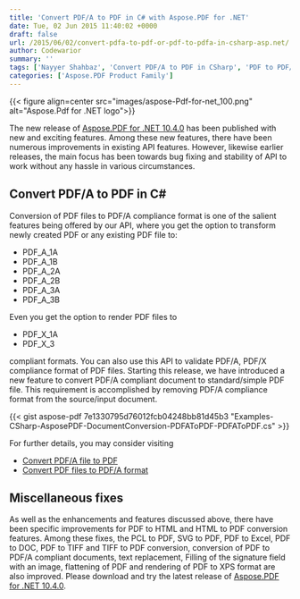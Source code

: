 ```yaml
---
title: 'Convert PDF/A to PDF in C# with Aspose.PDF for .NET'
date: Tue, 02 Jun 2015 11:40:02 +0000
draft: false
url: /2015/06/02/convert-pdfa-to-pdf-or-pdf-to-pdfa-in-csharp-asp.net/
author: Codewarior
summary: ''
tags: ['Nayyer Shahbaz', 'Convert PDF/A to PDF in CSharp', 'PDF to PDF/A', 'PDF/A to PDF']
categories: ['Aspose.PDF Product Family']
---
```




{{< figure align=center src="images/aspose-Pdf-for-net_100.png" alt="Aspose.Pdf for .NET logo">}}


The new release of [Aspose.PDF for .NET 10.4.0][1] has been published with new and exciting features. Among these new features, there have been numerous improvements in existing API features. However, likewise earlier releases, the main focus has been towards bug fixing and stability of API to work without any hassle in various circumstances.

## Convert PDF/A to PDF in C#

Conversion of PDF files to PDF/A compliance format is one of the salient features being offered by our API, where you get the option to transform newly created PDF or any existing PDF file to:

*   PDF\_A\_1A
*   PDF\_A\_1B
*   PDF\_A\_2A
*   PDF\_A\_2B
*   PDF\_A\_3A
*   PDF\_A\_3B

Even you get the option to render PDF files to

*   PDF\_X\_1A
*   PDF\_X\_3

compliant formats. You can also use this API to validate PDF/A, PDF/X compliance format of PDF files. Starting this release, we have introduced a new feature to convert PDF/A compliant document to standard/simple PDF file. This requirement is accomplished by removing PDF/A compliance format from the source/input document.

{{< gist aspose-pdf 7e1330795d76012fcb04248bb81d45b3 "Examples-CSharp-AsposePDF-DocumentConversion-PDFAToPDF-PDFAToPDF.cs" >}}

For further details, you may consider visiting

*   [Convert PDF/A file to PDF][2]
*   [Convert PDF files to PDF/A format][3]

## Miscellaneous fixes

As well as the enhancements and features discussed above, there have been specific improvements for PDF to HTML and HTML to PDF conversion features. Among these fixes, the PCL to PDF, SVG to PDF, PDF to Excel, PDF to DOC, PDF to TIFF and TIFF to PDF conversion, conversion of PDF to PDF/A compliant documents, text replacement, Filling of the signature field with an image, flattening of PDF and rendering of PDF to XPS format are also improved. Please download and try the latest release of [Aspose.PDF for .NET 10.4.0][4].




[1]: https://products.aspose.com/pdf/net
[2]: https://docs.aspose.com/display/pdfnet/Convert+PDF+file+to+other+Formats#ConvertPDFfiletootherFormats-ConvertPDF-AfiletoPDF
[3]: https://docs.aspose.com/display/pdfnet/Convert+PDF+file+to+other+Formats#ConvertPDFfiletootherFormats-ConvertPDFFiletoPDF-A
[4]: https://downloads.aspose.com/pdf/net




